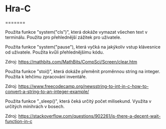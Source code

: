 # Hra-C
=======

Použita funkce "system("cls")", která dokáže vymazat všechen text v terminálu. Použita pro přehlednější zážitek pro uživatele.

Použita funkce "system("pause"), která vyčká na jakýkoliv vstup klávesnice od uživatele. Použita kvůli přehlednějšímu kódu.

Zdroj: https://mathbits.com/MathBits/CompSci/Screen/clear.htm

Použita funkce "stoi()", která dokáže přeměnit proměnnou string na integer. Použita k lehčímu zpracování inventáře.

Zdroj: https://www.freecodecamp.org/newsstring-to-int-in-c-how-to-convert-a-string-to-an-integer-example/

Použita funkce "_sleep()", která čeká určitý počet milisekund. Využita v určitých minihrách v bosech.

Zdroj: https://stackoverflow.com/questions/902261/is-there-a-decent-wait-function-in-c